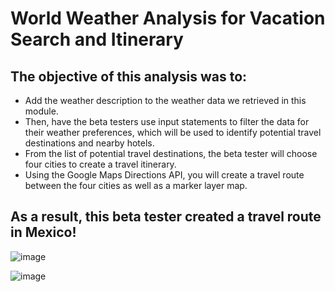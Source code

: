 # World Weather Analysis for Vacation Search and Itinerary

## The objective of this analysis was to:
* Add the weather description to the weather data we retrieved in this module. 
* Then, have the beta testers use input statements to filter the data for their weather preferences, which will be used to identify potential travel destinations and nearby hotels. 
* From the list of potential travel destinations, the beta tester will choose four cities to create a travel itinerary. 
* Using the Google Maps Directions API, you will create a travel route between the four cities as well as a marker layer map.

## As a result, this beta tester created a travel route in Mexico!

![image](https://user-images.githubusercontent.com/100387078/199608699-e9d48c45-34d1-4940-b4e3-541da453c2ab.png)

![image](https://user-images.githubusercontent.com/100387078/199608847-c154e082-e677-43be-9e27-6e6ab0855986.png)
